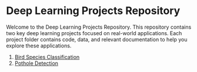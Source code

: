 # Deep Learning Projects Repository

Welcome to the Deep Learning Projects Repository. This repository contains two key deep learning projects focused on real-world applications. 
Each project folder contains code, data, and relevant documentation to help you explore these applications.

1. [Bird Species Classification](./Bird_Species_Classification/)
2. [Pothole Detection](./Pothole_Detection/)
